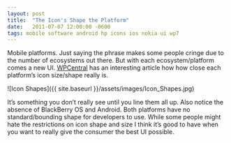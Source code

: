 ```yaml
---
layout: post
title:  "The Icon's Shape the Platform"
date:   2011-07-07 12:00:00 -0600
tags: mobile software android hp icons ios nokia ui wp7
---
```

Mobile platforms. Just saying the phrase makes some people cringe due to the number of ecosystems out there. But with each ecosystem/platform comes a new UI. [WPCentral](http://www.wpcentral.com/smartphone-os-shapes) has an interesting article how how close each platform’s icon size/shape really is.

![Icon Shapes]({{ site.baseurl }}/assets/images/Icon_Shapes.jpg)

It’s something you don’t really see until  you line them all up. Also notice the absence of BlackBerry OS and Android. Both platforms have no standard/bounding shape for developers to use. While some people might hate the restrictions on icon shape and size I think it’s good to have when you want to really give the consumer the best UI possible.
